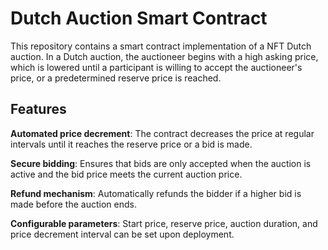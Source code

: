 # Dutch Auction Smart Contract
This repository contains a smart contract implementation of a NFT Dutch auction. In a Dutch auction, the auctioneer begins with a high asking price, which is lowered until a participant is willing to accept the auctioneer's price, or a predetermined reserve price is reached.

## Features
**Automated price decrement**: The contract decreases the price at regular intervals until it reaches the reserve price or a bid is made.

**Secure bidding**: Ensures that bids are only accepted when the auction is active and the bid price meets the current auction price.

**Refund mechanism**: Automatically refunds the bidder if a higher bid is made before the auction ends.

**Configurable parameters**: Start price, reserve price, auction duration, and price decrement interval can be set upon deployment.